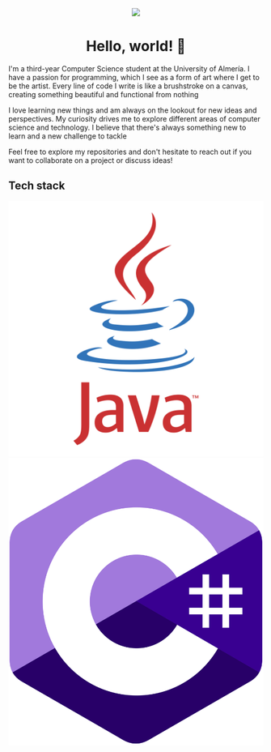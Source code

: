 <p align="center">
  <img src="https://github.com/lpc864/lpc864/blob/main/images/banner.gif" />
</p>

<h1 align="center">
    Hello, world! 👋
</h1>

<p>
  
  I'm a third-year Computer Science student at the University of Almería. I have a passion for programming, which I see as a form of art where I get to be the 
  artist. Every line of code I write is like a brushstroke on a canvas, creating something beautiful and functional from nothing

  I love learning new things and am always on the lookout for new ideas and perspectives. My curiosity drives me to explore different areas of computer science and 
  technology. I believe that there's always something new to learn and a new challenge to tackle

  Feel free to explore my repositories and don't hesitate to reach out if you want to collaborate on a project or discuss ideas!
  
</p>

<h2>
  Tech stack
</h2>

<p>
  <img src="https://github.com/lpc864/lpc864/blob/main/images/java.svg" />
  <img src="https://github.com/lpc864/lpc864/blob/main/images/c%23%23.svg" />

</p>

